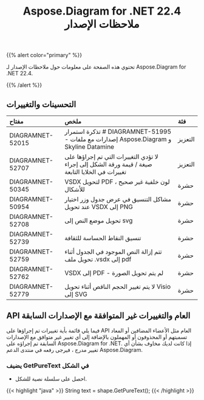 ﻿---
title: Aspose.Diagram for .NET 22.4 ملاحظات الإصدار
type: docs
weight: 24
url: /ar/net/aspose-diagram-for-net-22-4-release-notes/
---
{{% alert color="primary" %}} 

تحتوي هذه الصفحة على معلومات حول ملاحظات الإصدار لـ Aspose.Diagram for .NET 22.4.

{{% /alert %}} 
## **التحسينات والتغييرات**

|**مفتاح**|**ملخص**|**فئة**|
|:- |:- |:- |
|DIAGRAMNET-52015|تذكرة استمرار # DIAGRAMNET-51995 - إصدارات مع ملفات Aspose.Diagram و Skyline Datamine|التعزيز|
|DIAGRAMNET-52707|لا تؤدي التغييرات التي تم إجراؤها على صيغة / قيمة ورقة الشكل إلى إجراء تغييرات في الخلايا التابعة|التعزيز|
|DIAGRAMNET-50345|VSDX لتحويل PDF ، لون خلفية غير صحيح للأشكال|حشرة|
|DIAGRAMNET-50954|مشاكل التنسيق في عرض جدول وزر اختيار عند تحويل VSDX إلى PNG|حشرة|
|DIAGRAMNET-52708|تحويل موضع النص إلى svg|حشرة|
|DIAGRAMNET-52739|تنسيق النقاط الحساسة للثقافة|حشرة|
|DIAGRAMNET-52759|تتم إزالة النص الموجود في الجدول أثناء تحويل ملف .vsdx إلى pdf|حشرة|
|DIAGRAMNET-52762|VSDX إلى PDF - لم يتم تحويل الصورة|حشرة|
|DIAGRAMNET-52779|لا يتم تغيير الحجم الناقص أثناء تحويل Visio إلى SVG|حشرة|

## **API العام والتغييرات غير المتوافقة مع الإصدارات السابقة**
فيما يلي قائمة بأية تغييرات تم إجراؤها على API العام مثل الأعضاء المضافين أو المعاد تسميتهم أو المحذوفون أو المهملون بالإضافة إلى أي تغيير غير متوافق مع الإصدارات السابقة تم إجراؤه على Aspose.Diagram for .NET. إذا كانت لديك مخاوف بشأن أي تغيير مدرج ، فيرجى رفعه في منتدى الدعم Aspose.Diagram.
### **يضيف GetPureText في الشكل**
- احصل على سلسلة نصية للشكل.

{{< highlight "java" >}}
String text = shape.GetPureText();
{{< /highlight >}}

